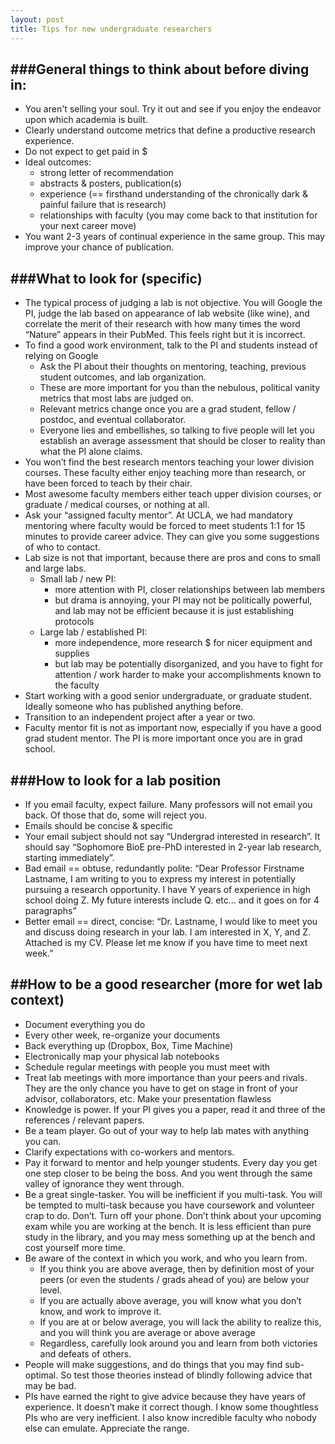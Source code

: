 ```yaml
---
layout: post
title: Tips for new undergraduate researchers
---
```


###General things to think about before diving in:
---
* You aren't selling your soul. Try it out and see if you enjoy the endeavor upon which academia is built.
* Clearly understand outcome metrics that define a productive research experience.
* Do not expect to get paid in $
* Ideal outcomes:
	* strong letter of recommendation
	* abstracts & posters, publication(s)
	* experience (== firsthand understanding of the chronically dark & painful failure that is research)
	* relationships with faculty (you may come back to that institution for your next career move)
* You want 2-3 years of continual experience in the same group. This may improve your chance of publication.

###What to look for (specific)
---
* The typical process of judging a lab is not objective. You will Google the PI, judge the lab based on appearance of lab website (like wine), and correlate the merit of their research with how many times the word “Nature” appears in their PubMed. This feels right but it is incorrect.
* To find a good work environment, talk to the PI and students instead of relying on Google
	* Ask the PI about their thoughts on mentoring, teaching, previous student outcomes, and lab organization.
	* These are more important for you than the nebulous, political vanity metrics that most labs are judged on.
	* Relevant metrics change once you are a grad student, fellow / postdoc, and eventual collaborator.
	* Everyone lies and embellishes, so talking to five people will let you establish an average assessment that should be closer to reality than what the PI alone claims.
* You won’t find the best research mentors teaching your lower division courses. These faculty either enjoy teaching more than research, or have been forced to teach by their chair.
* Most awesome faculty members either teach upper division courses, or graduate / medical courses, or nothing at all.
* Ask your “assigned faculty mentor”. At UCLA, we had mandatory mentoring where faculty would be forced to meet students 1:1 for 15 minutes to provide career advice. They can give you some suggestions of who to contact.
* Lab size is not that important, because there are pros and cons to small and large labs.
	* Small lab / new PI:
		* more attention with PI, closer relationships between lab members
		* but drama is annoying, your PI may not be politically powerful, and lab may not be efficient because it is just establishing protocols
	* Large lab / established PI:
		* more independence, more research $ for nicer equipment and supplies
		* but lab may be potentially disorganized, and you have to fight for attention / work harder to make your accomplishments known to the faculty
* Start working with a good senior undergraduate, or graduate student. Ideally someone who has published anything before.
* Transition to an independent project after a year or two.
* Faculty mentor fit is not as important now, especially if you have a good grad student mentor. The PI is more important once you are in grad school.

###How to look for a lab position
---

* If you email faculty, expect failure. Many professors will not email you back. Of those that do, some will reject you.
* Emails should be concise & specific
* Your email subject should not say “Undergrad interested in research”. It should say “Sophomore BioE pre-PhD interested in 2-year lab research, starting immediately”.
* Bad email == obtuse, redundantly polite: “Dear Professor Firstname Lastname, I am writing to you to express my interest in potentially pursuing a research opportunity. I have Y years of experience in high school doing Z. My future interests include Q. etc… and it goes on for 4 paragraphs”
* Better email == direct, concise: “Dr. Lastname, I would like to meet you and discuss doing research in your lab. I am interested in X, Y, and Z. Attached is my CV. Please let me know if you have time to meet next week.”

##How to be a good researcher (more for wet lab context)
---
* Document everything you do
* Every other week, re-organize your documents
* Back everything up (Dropbox, Box, Time Machine)
* Electronically map your physical lab notebooks
* Schedule regular meetings with people you must meet with
* Treat lab meetings with more importance than your peers and rivals. They are the only chance you have to get on stage in front of your advisor, collaborators, etc. Make your presentation flawless
* Knowledge is power. If your PI gives you a paper, read it and three of the references / relevant papers.
* Be a team player. Go out of your way to help lab mates with anything you can.
* Clarify expectations with co-workers and mentors.
* Pay it forward to mentor and help younger students. Every day you get one step closer to be being the boss. And you went through the same valley of ignorance they went through.
* Be a great single-tasker. You will be inefficient if you multi-task. You will be tempted to multi-task because you have coursework and volunteer crap to do. Don’t. Turn off your phone. Don’t think about your upcoming exam while you are working at the bench. It is less efficient than pure study in the library, and you may mess something up at the bench and cost yourself more time.
* Be aware of the context in which you work, and who you learn from.
	* If you think you are above average, then by definition most of your peers (or even the students / grads ahead of you) are below your level.
	* If you are actually above average, you will know what you don’t know, and work to improve it.
	* If you are at or below average, you will lack the ability to realize this, and you will think you are average or above average
	* Regardless, carefully look around you and learn from both victories and defeats of others.
* People will make suggestions, and do things that you may find sub-optimal. So test those theories instead of blindly following advice that may be bad.
* PIs have earned the right to give advice because they have years of experience. It doesn’t make it correct though. I know some thoughtless PIs who are very inefficient. I also know incredible faculty who nobody else can emulate. Appreciate the range.